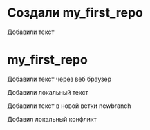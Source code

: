 # Создали my_first_repo

Добавили текст
# my_first_repo

Добавили текст через веб браузер

Добавили локальный текст

Добавили текст в новой ветки newbranch

Добавил локальный конфликт
